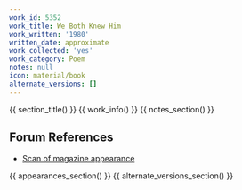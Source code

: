 ```yaml
---
work_id: 5352
work_title: We Both Knew Him
work_written: '1980'
written_date: approximate
work_collected: 'yes'
work_category: Poem
notes: null
icon: material/book
alternate_versions: []
---
```


{{ section_title() }}
{{ work_info() }}
{{ notes_section() }}
## Forum References
- [Scan of magazine appearance](https://bukowskiforum.com/threads/smudge-no-8-1981-the-game-the-temporal-ease-we-both-knew-him.12398/)

{{ appearances_section() }}
{{ alternate_versions_section() }}